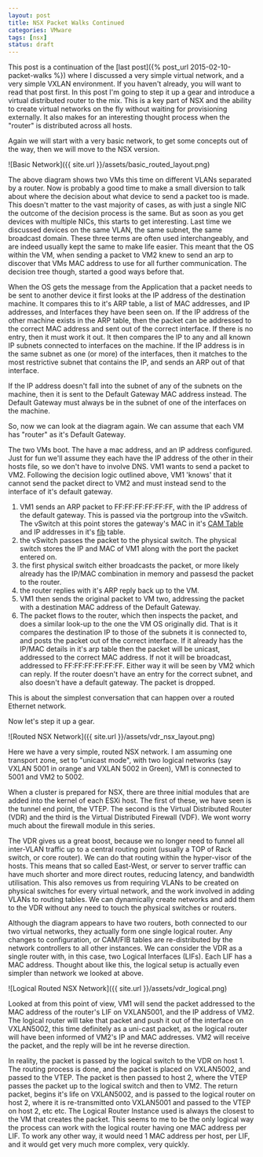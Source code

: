 ```yaml
---
layout: post
title: NSX Packet Walks Continued
categories: VMware 
tags: [nsx]
status: draft
---
```


This post is a continuation of the [last post]({% post_url 2015-02-10-packet-walks %}) where I discussed a very simple virtual network, and a very simple VXLAN environment. If you haven't already, you will want to read that post first.  In this post I'm going to step it up a gear and introduce a virtual distributed router to the mix. This is a key part of NSX and the ability to create virtual networks on the fly without waiting for provisioning externally. It also makes for an interesting thought process when the "router" is distributed across all hosts.

Again we will start with a very basic network, to get some concepts out of the way, then we will move to the NSX version.

![Basic Network]({{ site.url }}/assets/basic_routed_layout.png)

The above diagram shows two VMs this time on different VLANs separated by a router. Now is probably a good time to make a small diversion to talk about where the decision about what device to send a packet too is made. This doesn't matter to the vast majority of cases, as with just a single NIC the outcome of the decision process is the same. But as soon as you get devices with multiple NICs, this starts to get interesting. Last time we discussed devices on the same VLAN, the same subnet, the same broadcast domain. These three terms are often used interchangeably, and are indeed usually kept the same to make life easier. This meant that the OS within the VM, when sending a packet to VM2 knew to send an arp to discover that VMs MAC address to use for all further communication. The decision tree though, started a good ways before that.

When the OS gets the message from the Application that a packet needs to be sent to another device it first looks at the IP address of the destination machine. It compares this to it's ARP table, a list of MAC addresses, and IP addresses, and Interfaces they have been seen on. If the IP address of the other machine exists in the ARP table, then the packet can be addressed to the correct MAC address and sent out of the correct interface. If there is no entry, then it must work it out. It then compares the IP to any and all known IP subnets connected to interfaces on the machine. If the IP address is in the same subnet as one (or more) of the interfaces, then it matches to the most restrictive subnet that contains the IP, and sends an ARP out of that interface.

If the IP address doesn't fall into the subnet of any of the subnets on the machine, then it is sent to the Default Gateway MAC address instead. The Default Gateway must always be in the subnet of one of the interfaces on the machine.

So, now we can look at the diagram again. We can assume that each VM has "router" as it's Default Gateway.

The two VMs boot. The have a mac address, and an IP address configured. Just for fun we'll assume they each have the IP address of the other in their hosts file, so we don't have to involve DNS. VM1 wants to send a packet to VM2. Following the decision logic outlined above, VM1 'knows' that it cannot send the packet direct to VM2 and must instead send to the interface of it's default gateway.

1. VM1 sends an ARP packet to FF:FF:FF:FF:FF:FF, with the IP address of the default gateway. This is passed via the portgroup into the vSwitch. The vSwitch at this point stores the gateway's MAC in it's [CAM Table](http://en.wikipedia.org/wiki/CAM_Table) and IP addresses in it's [fib](http://en.wikipedia.org/wiki/Forwarding_information_base) table. 
2. the vSwitch passes the packet to the physical switch. The physical switch stores the IP and MAC of VM1 along with the port the packet entered on.
3. the first physical switch either broadcasts the packet, or more likely already has the IP/MAC combination in memory and passesd the packet to the router.
4. the router replies with it's ARP reply back up to the VM.
5. VM1 then sends the original packet to VM two, addressing the packet with a destination MAC address of the Default Gateway.
6. The packet flows to the router, which then inspects the packet, and does a similar look-up to the one the VM OS originally did. That is it compares the destination IP to those of the subnets it is connected to, and posts the packet out of the correct interface. If it already has the IP/MAC details in it's arp table then the packet will be unicast, addressed to the correct MAC address. If not it will be broadcast, addressed to FF:FF:FF:FF:FF:FF. Either way it will be seen by VM2 which can reply. If the router doesn't have an entry for the correct subnet, and also doesn't have a default gateway. The packet is dropped.

This is about the simplest conversation that can happen over a routed Ethernet network.

Now let's step it up a gear.

![Routed NSX Network]({{ site.url }}/assets/vdr_nsx_layout.png)

Here we have a very simple, routed NSX network. I am assuming one transport zone, set to "unicast mode", with two logical networks (say VXLAN 5001 in orange and VXLAN 5002 in Green), VM1 is connected to 5001 and VM2 to 5002.

When a cluster is prepared for NSX, there are three initial modules that are added into the kernel of each ESXi host. The first of these, we have seen is the tunnel end point, the VTEP. The second is the Virtual Distributed Router (VDR) and the third is the Virtual Distributed Firewall (VDF). We wont worry much about the firewall module in this series.

The VDR gives us a great boost, because we no longer need to funnel all inter-VLAN traffic up to a central routing point (usually a TOP of Rack switch, or core router). We can do that routing within the hyper-visor of the hosts. This means that so called East-West, or server to server traffic can have much shorter and more direct routes, reducing latency, and bandwidth utilisation. This also removes us from requiring VLANs to be created on physical switches for every virtual network, and the work involved in adding VLANs to routing tables. We can dynamically create networks and add them to the VDR without any need to touch the physical switches or routers.

Although the diagram appears to have two routers, both connected to our two virtual networks, they actually form one single logical router. Any changes to configuration, or CAM/FIB tables are re-distributed by the network controllers to all other instances. We can consider the VDR as a single router with, in this case, two Logical Interfaces (LIFs). Each LIF has a MAC address. Thought about like this, the logical setup is actually even simpler than network we looked at above.

![Logical Routed NSX Network]({{ site.url }}/assets/vdr_logical.png)

Looked at from this point of view, VM1 will send the packet addressed to the MAC address of the router's LIF on VXLAN5001, and the IP address of VM2. The logical router will take that packet and push it out of the interface on VXLAN5002, this time definitely as a uni-cast packet, as the logical router will have been informed of VM2's IP and MAC addresses. VM2 will receive the packet, and the reply will be int he reverse direction.

In reality, the packet is passed by the logical switch to the VDR on host 1. The routing process is done, and the packet is placed on VXLAN5002, and passed to the VTEP. The packet is then passed to host 2, where the VTEP passes the packet up to the logical switch and then to VM2. The return packet, begins it's life on VXLAN5002, and is passed to the logical router on host 2, where it is re-transmitted onto VXLAN5001 and passed to the VTEP on host 2, etc etc. The Logical Router Instance used is always the closest to the VM that creates the packet. This seems to me to be the only logical way the process can work with the logical router having one MAC address per LIF. To work any other way, it would need 1 MAC address per host, per LIF, and it would get very much more complex, very quickly.
